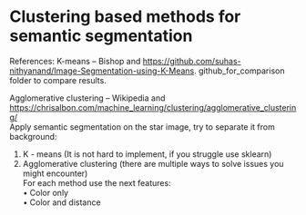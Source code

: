 # Clustering based methods for semantic segmentation
References: K-means – Bishop and https://github.com/suhas-nithyanand/Image-Segmentation-using-K-Means. github_for_comparison folder to compare results.

Agglomerative clustering – Wikipedia and https://chrisalbon.com/machine_learning/clustering/agglomerative_clustering/ <br/>
Apply semantic segmentation on the star image, try to separate it from background:<br/>
1.	K - means (It is not hard to implement, if you struggle use sklearn)<br/>
2.	Agglomerative clustering (there are multiple ways to solve issues you might encounter)<br/>
For each method use the next features:<br/>
•	Color only<br/>
•	Color and distance
